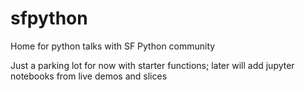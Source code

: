 # sfpython
Home for python talks with SF Python community

Just a parking lot for now with starter functions; later will add jupyter notebooks from live demos and slices

